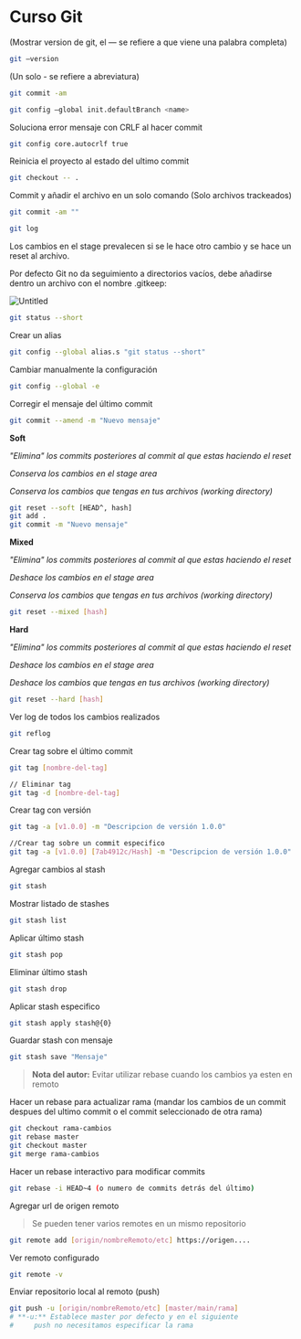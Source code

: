 # Curso Git

(Mostrar version de git, el — se refiere a que viene una palabra completa)

```bash
git —version
```

(Un solo - se refiere a abreviatura)

```bash
git commit -am 
```

```bash
git config —global init.defaultBranch <name>
```

Soluciona error mensaje con CRLF al hacer commit

```bash
git config core.autocrlf true
```

Reinicia  el proyecto al estado del ultimo commit

```bash
git checkout -- .
```

Commit y añadir el archivo en un solo comando (Solo archivos trackeados)

```bash
git commit -am ""
```

```bash
git log
```

Los cambios en el stage prevalecen si se le hace otro cambio y se hace un reset al archivo.

Por defecto Git no da seguimiento a directorios vacíos, debe añadirse dentro un archivo con el nombre .gitkeep:

![Untitled](Curso%20Git%2070587cf96a304a82bd3eda0bf08e55ec/Untitled.png)

```bash
git status --short
```

Crear un alias

```bash
git config --global alias.s "git status --short"
```

Cambiar manualmente la configuración

```bash
git config --global -e
```

Corregir el mensaje del último commit

```bash
git commit --amend -m "Nuevo mensaje"
```

**Soft**

*"Elimina" los commits posteriores al commit al que estas haciendo el reset*

*Conserva los cambios en el stage area*

*Conserva los cambios que tengas en tus archivos (working directory)*

```bash
git reset --soft [HEAD^, hash]
git add .
git commit -m "Nuevo mensaje"
```

**Mixed**

*"Elimina" los commits posteriores al commit al que estas haciendo el reset*

*Deshace los cambios en el stage area*

*Conserva los cambios que tengas en tus archivos (working directory)*

```bash
git reset --mixed [hash]
```

**Hard**

*"Elimina" los commits posteriores al commit al que estas haciendo el reset*

*Deshace los cambios en el stage area*

*Deshace los cambios que tengas en tus archivos (working directory)*

```bash
git reset --hard [hash]
```

Ver log de todos los cambios realizados

```bash
git reflog
```

Crear tag sobre el último commit

```bash
git tag [nombre-del-tag]

// Eliminar tag
git tag -d [nombre-del-tag]
```

Crear tag con versión

```bash
git tag -a [v1.0.0] -m "Descripcion de versión 1.0.0"

//Crear tag sobre un commit especifico
git tag -a [v1.0.0] [7ab4912c/Hash] -m "Descripcion de versión 1.0.0"
```

Agregar cambios al stash

```bash
git stash
```

Mostrar listado de stashes

```bash
git stash list
```

Aplicar último stash

```bash
git stash pop
```

Eliminar último stash

```bash
git stash drop
```

Aplicar stash especifico

```bash
git stash apply stash@{0}
```

Guardar stash con mensaje

```bash
git stash save "Mensaje"
```

> **Nota del autor:** Evitar utilizar rebase cuando los cambios ya esten en remoto
> 

Hacer un rebase para actualizar rama (mandar los cambios de un commit despues del ultimo commit o el commit seleccionado de otra rama)

```bash
git checkout rama-cambios
git rebase master
git checkout master
git merge rama-cambios
```

Hacer un rebase interactivo para modificar commits

```bash
git rebase -i HEAD~4 (o numero de commits detrás del último)
```

Agregar url de origen remoto

> Se pueden tener varios remotes en un mismo repositorio
> 

```bash
git remote add [origin/nombreRemoto/etc] https://origen....
```

Ver remoto configurado

```bash
git remote -v
```

Enviar repositorio local al remoto (push)

```bash
git push -u [origin/nombreRemoto/etc] [master/main/rama]
# **-u:** Establece master por defecto y en el siguiente 
#     push no necesitamos especificar la rama
```